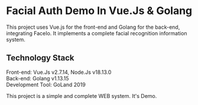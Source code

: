 # Facial Auth Demo In Vue.Js & Golang

This project uses Vue.js for the front-end and Golang for the back-end, integrating FaceIo. It implements a complete facial recognition information system.

## Technology Stack
Front-end: Vue.Js v2.7.14, Node.Js v18.13.0 \
Back-end: Golang v1.13.15\
Development Tool: GoLand 2019

This project is a simple and complete WEB system. It's Demo.
  

